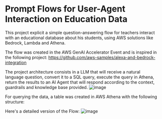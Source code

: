 # Prompt Flows for User-Agent Interaction on Education Data
This project explicit a simple question-answering flow for teachers interact with an educational database about his students, using AWS solutions like Bedrock, Lambda and Athena.

The flow was created in the AWS GenAI Accelerator Event and is inspired in the following project: https://github.com/aws-samples/alexa-and-bedrock-integration

The project architecture consists in a LLM that will receive a natural language question, convert it to a SQL query, execute the query in Athena, return the results to an AI Agent that will respond according to the context, guardrails and knowledge base provided.
![image](https://github.com/user-attachments/assets/c22aa887-3b1d-4443-b781-d1069ce7355b)

For querying the data, a table was created in AWS Athena with the following structure:

Here's a detailed version of the Flow:
![image](https://github.com/user-attachments/assets/121ab1e2-b2ec-408a-b017-a07c15ebf52f)
